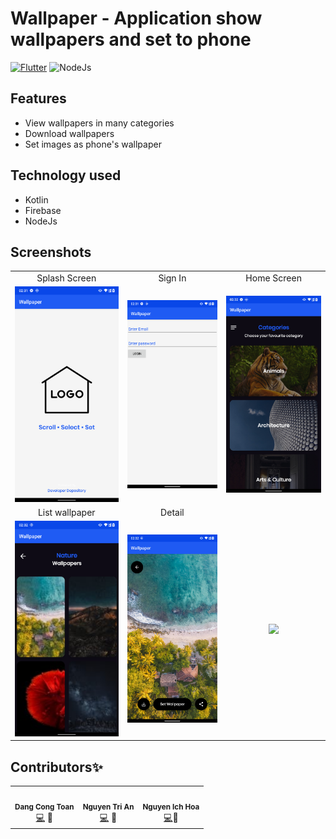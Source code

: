 # Wallpaper - Application show wallpapers and set to phone

[![Flutter](https://img.shields.io/badge/Made%20with-Kotlin-orange.svg)](https://kotlinlang.org/) ![NodeJs](https://img.shields.io/badge/Node.js-43853D?style=for-the-badge&logo=node.js&logoColor=white)

## Features

- View wallpapers in many categories
- Download wallpapers
- Set images as phone's wallpaper


## Technology used

- Kotlin
- Firebase
- NodeJs

## Screenshots

|                                                |                                                |                                           |
| :--------------------------------------------: | :--------------------------------------------: | :---------------------------------------: |
|                 Splash Screen                  |                    Sign In                     |                Home Screen                |
|       ![](/img/splash.jpg)       |      ![](/img/login.jpg)       |     ![](/img/category.jpg)      |
|            List wallpaper             |           Detail            |        
| ![](/img/list.jpg) | ![](/img/detail.jpg) | ![](mobile/screenshots/choose_recipe.jpg)

## Contributors✨

<!-- ALL-CONTRIBUTORS-LIST:START - Do not remove or modify this section -->
<!-- prettier-ignore-start -->
<!-- markdownlint-disable -->
<table>
  <tr>
    <td align="center"><img src="https://avatars.githubusercontent.com/u/58522459?v=4" width="100px;" alt=""/><br /><sub><b>Dang Cong Toan</b></sub></a><br /><a href="https://github.com/ichhoa129/Mobile-Final-Exam/commits/dev?author=toanil315" title="Code">💻</a> <a title="Mobile">📱</a> <a href="https://github.com/ichhoa129/Mobile-Final-Exam/commits/dev?author=toanil315" >
    <td align="center"><img src="https://avatars.githubusercontent.com/u/62462715?v=4" width="100px;" alt=""/><br /><sub><b>Nguyen Tri An</b></sub></a><br /><a href="https://github.com/ichhoa129/Mobile-Final-Exam/commits/dev?author=triandut" title="Code">💻</a> <a title="Mobile">📱</a> <a href="https://github.com/ichhoa129/Mobile-Final-Exam/commits/dev?author=triandut" >
    <td align="center"><img src="https://avatars.githubusercontent.com/u/55626329?v=4" width="100px;" alt=""/><br /><sub><b>Nguyen Ich Hoa</b></sub></a><br /><a href="https://github.com/ichhoa129/Mobile-Final-Exam/commits/dev?author=ichhoa129" title="Code">💻</a><a title="Backend">🔗</a>
  </tr>
  
</table>

